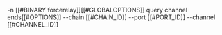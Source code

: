 -n [[#BINARY forcerelay]][[#GLOBALOPTIONS]] query channel ends[[#OPTIONS]] --chain [[#CHAIN_ID]] --port [[#PORT_ID]] --channel [[#CHANNEL_ID]]
